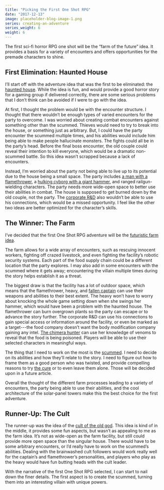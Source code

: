 ```yaml
---
title: "Picking the First One Shot RPG"
date: "2017-12-13"
image: placeholder-blog-image-1.png
series: creating-an-adventure
series_weight: 6
weight: 6
---
```


The first sci-fi horror RPG one shot will be the “farm of the future” idea. It provides a basis for a variety of encounters and offers opportunities for the premade characters to shine.<!--more-->

## First Elimination: Haunted House
I’ll start off with the adventure idea that was the first to be eliminated: the [haunted house](/blog/creating-an-adventure/fleshing-out-an-rpg-one-shot/). While the idea is fun, and would provide a good horror story for a gaming group if delivered correctly, there are some serious problems that I don’t think can be avoided if I were to go with the idea.

At first, I thought the problem would be with the encounter structure. I thought that there wouldn’t be enough types of varied encounters for the party to overcome. I was worried about creating combat encounters against something other than the scummed. Thieves would need to try to break into the house, or something just as arbitrary. But, I could have the party encounter the scummed multiple times, and his abilities would include him being able to make people hallucinate monsters. The fights could all be in the party’s head. Before the final boss encounter, the old couple could reveal their intention to kill everyone, which would be a dramatic non-scummed battle. So this idea wasn’t scrapped because a lack of encounters.

Instead, I’m worried about the party not being able to live up to its potential due to the house being a small space. The party includes [a man with a flamethrower](/blog/creating-the-characters/flamethrower-premade-rpg-character/), a [hulking cyborg with a giant hammer](/blog/creating-the-characters/heavy-premade-rpg-character/), and ranged railgun-wielding characters. The party needs more wide-open space to better use their abilities in combat. The house is supposed to get burned down by the old couple, not the party. The [corporate R&D](/blog/creating-the-characters/corporate-rd-premade-rpg-character/) also wouldn’t be able to use his connections, which would be a missed opportunity. I feel like the other two ideas are better optimized for the character’s skills.

## The Winner: The Farm
I’ve decided that the first One Shot RPG adventure will be the [futuristic farm idea](/blog/creating-an-adventure/fleshing-out-more-rpg-one-shots/#farm-of-tomorrow).

The farm allows for a wide array of encounters, such as rescuing innocent workers, fighting off crazed livestock, and even fighting the facility’s robotic security systems. Each part of the food supply chain could be a different location that the party explores. I may also add in some encounters with the scummed where it gets away; encountering the villain multiple times during the story helps establish it as a threat.

The biggest draw is that the facility has a lot of outdoor space, which means that the flamethrower, heavy, and [fallen captain](/blog/creating-the-characters/captain-premade-rpg-character/) can use their weapons and abilities to their best extent. The heavy won’t have to worry about knocking the whole game setting down when she swings her hammer, which would have been a problem with the haunted house. The flamethrower can burn overgrown plants so the party can escape or to advance the story further. The corporate R&D can use his connections to gain special access or information around the facility, or even be marked as a target---the food company doesn’t want the body modification company gaining any intel. [The chimera hunter](/blog/creating-the-characters/hunter-premade-rpg-character/) can use her knowledge of venoms to reveal that the food is being poisoned. Players will be able to use their selected characters in meaningful ways.

The thing that I need to work on the most is the [scummed](/blog/creating-the-setting/expanding-upon-scum-and-horror/#example-of-a-scummed-individual). I need to decide on its abilities and how they’ll relate to the story. I need to figure out how to frame them as a good person who was twisted, and provide compelling reasons to try [the cure](/blog/creating-the-setting/brainstorming-a-cure/) or to even leave them alone. Those will be decided upon in a future article.

Overall the thought of the different farm processes leading to a variety of encounters, the party being able to use their abilities, and the cool architecture of the solar-panel towers make this the best choice for the first adventure.

## Runner-Up: The Cult
The runner-up was the idea of the [cult of the old god](/blog/creating-an-adventure/fleshing-out-more-rpg-one-shots/#cults-incorporated). This idea is kind of in the middle, it provides some fun aspects, but wasn’t as appealing to me as the farm idea. It’s not as wide-open as the farm facility, but still could provide more open space than the singular house. There would have to be some arbitrary encounters, or I’d really have to work on the scummed’s abilities. Dealing with the brainwashed cult followers would work really well for the captain’s and flamethrower’s personalities, and players who play as the heavy would have fun butting heads with the cult leader.

With the narrative of the first One Shot RPG selected, I can start to nail down the finer details. The first aspect is to create the scummed, turning them into an interesting villain with unique powers.
